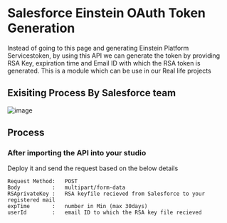 # Salesforce Einstein OAuth Token Generation

Instead of going to this page and generating Einstein Platform Servicestoken, by using this API we can generate the token by providing RSA Key, expiration time and Email ID with which the RSA token is generated.
This is a module which can be use in our Real life projects
## Exisiting Process By Salesforce team

![image](https://user-images.githubusercontent.com/28332441/192156080-17b98524-1783-4b5f-a21e-bab48f3c1bb3.png)

## Process

### After importing the API into your studio

Deploy it and send the request based on the below details

```
Request Method:   POST
Body          :   multipart/form-data
RSAprivateKey :   RSA keyfile recieved from Salesforce to your registered mail
expTime       :   number in Min (max 30days)
userId        :   email ID to which the RSA key file recieved
```

